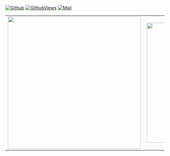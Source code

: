 [![Github](https://img.shields.io/github/followers/aaronkip?label=Follow&style=social)](https://github.com/aaronkip)
[![GithubViews](https://api.freemotion-llc.com/api/github/v1/profile-views?username=aaronkip)](https://github.com/aaronkip)
[![Mail](https://img.shields.io/badge/-Aaron-gray?style=flat-square&logo=gmail&logoColor=red&link=)](mailto:aaronrono42@gmail.com)


<center>
  <table>
  <tr>
      <td><img width="420px" align="left" src="https://github-readme-stats.vercel.app/api?username=aaronkip&count_private=true&show_icons=true&theme=light&layout=compact" /></td>
      <td><img width="380px" align="left" src="https://github-readme-stats.vercel.app/api/top-langs/?username=aaronkip&hide=html&layout=compact&theme=light" /></td>      
  </tr>   
</table>
</center>
